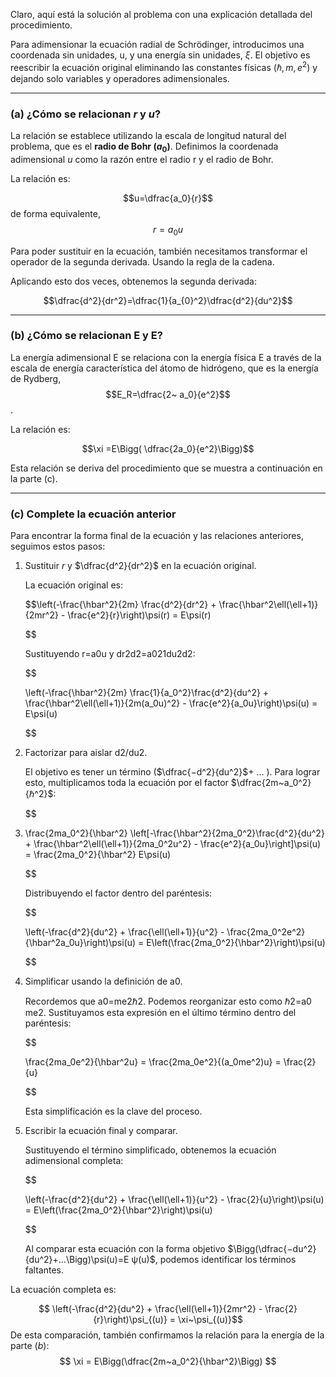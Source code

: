 Claro, aquí está la solución al problema con una explicación detallada del procedimiento.

Para adimensionar la ecuación radial de Schrödinger, introducimos una coordenada sin unidades, u, y una energía sin unidades, $\xi$. 
El objetivo es reescribir la ecuación original eliminando las constantes físicas ($ℏ,m,e^2$) y dejando solo variables y operadores adimensionales.

---

### (a) ¿Cómo se relacionan $r$ y $u$?

La relación se establece utilizando la escala de longitud natural del problema, que es el **radio de Bohr ($a_0$​)**. Definimos la coordenada adimensional $u$ como la razón entre el radio r y el radio de Bohr.

La relación es:

$$u=\dfrac{a_0}{​r}​$$de forma equivalente,
$$r=a_0​u$$

Para poder sustituir en la ecuación, también necesitamos transformar el operador de la segunda derivada. Usando la regla de la cadena.

Aplicando esto dos veces, obtenemos la segunda derivada:

$$\dfrac{d^2}{dr^2}​=\dfrac{1}{a_{0​}^2}\dfrac{​d^2}{du^2}​$$

---

### (b) ¿Cómo se relacionan E y E?

La energía adimensional E se relaciona con la energía física E a través de la escala de energía característica del átomo de hidrógeno, que es la energía de Rydberg, $$E_R​=\dfrac{2~
a_0}{​e^2}​$$.

La relación es:

$$\xi =E\Bigg( \dfrac{2a_0}{e^2}\Bigg)$$

Esta relación se deriva del procedimiento que se muestra a continuación en la parte (c).

---

### (c) Complete la ecuación anterior

Para encontrar la forma final de la ecuación y las relaciones anteriores, seguimos estos pasos:

1. Sustituir $r$ y $\dfrac{d^2}{dr^2}$ en la ecuación original.
    
    La ecuación original es:
    
    $$\left(-\frac{\hbar^2}{2m} \frac{d^2}{dr^2} + \frac{\hbar^2\ell(\ell+1)}{2mr^2} - \frac{e^2}{r}\right)\psi(r) = E\psi(r)
    
    $$
    
    Sustituyendo r=a0​u y dr2d2​=a02​1​du2d2​:
    
    $$
    
    \left(-\frac{\hbar^2}{2m} \frac{1}{a_0^2}\frac{d^2}{du^2} + \frac{\hbar^2\ell(\ell+1)}{2m(a_0u)^2} - \frac{e^2}{a_0u}\right)\psi(u) = E\psi(u)
    
    $$
    
2. Factorizar para aislar d2/du2.
    
    El objetivo es tener un término ($\dfrac{−d^2}{du^2}$+  $\dots$  ). Para lograr esto, multiplicamos toda la ecuación por el factor $\dfrac{2m~a_0^2}{ℏ^2}$​​:
    
    $$
3. \frac{2ma_0^2}{\hbar^2} \left[-\frac{\hbar^2}{2ma_0^2}\frac{d^2}{du^2} + \frac{\hbar^2\ell(\ell+1)}{2ma_0^2u^2} - \frac{e^2}{a_0u}\right]\psi(u) = \frac{2ma_0^2}{\hbar^2} E\psi(u)
    
    $$
    
    Distribuyendo el factor dentro del paréntesis:
    
    $$
    
    \left(-\frac{d^2}{du^2} + \frac{\ell(\ell+1)}{u^2} - \frac{2ma_0^2e^2}{\hbar^2a_0u}\right)\psi(u) = E\left(\frac{2ma_0^2}{\hbar^2}\right)\psi(u)
    
    $$
    
4. Simplificar usando la definición de a0​.
    
    Recordemos que a0​=me2ℏ2​. Podemos reorganizar esto como ℏ2=a0​me2. Sustituyamos esta expresión en el último término dentro del paréntesis:
    
    $$
    
    \frac{2ma_0e^2}{\hbar^2u} = \frac{2ma_0e^2}{(a_0me^2)u} = \frac{2}{u}
    
    $$
    
    Esta simplificación es la clave del proceso.
    
5. Escribir la ecuación final y comparar.
    
    Sustituyendo el término simplificado, obtenemos la ecuación adimensional completa:
    
    $$
    
    \left(-\frac{d^2}{du^2} + \frac{\ell(\ell+1)}{u^2} - \frac{2}{u}\right)\psi(u) = E\left(\frac{2ma_0^2}{\hbar^2}\right)\psi(u)
    
    $$
    
    Al comparar esta ecuación con la forma objetivo $\Bigg(\dfrac{−du^2}{du^2}​+…\Bigg)\psi(u)=E ψ(u)$, podemos identificar los términos faltantes.
    

La ecuación completa es:

$$
\left(-\frac{d^2}{du^2} + \frac{\ell(\ell+1)}{2mr^2} - \frac{2}{r}\right)\psi_{(u)} =
\xi~\psi_{(u)}$$
De esta comparación, también confirmamos la relación para la energía de la parte $(b)$:
$$
\xi = E\Bigg(\dfrac{2m~a_0^2}{\hbar^2}\Bigg)
$$